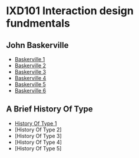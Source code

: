 IXD101 Interaction design fundmentals 
=====================================

John Baskerville
----------------

- [Baskerville 1](https://deirbhilekennedy.github.io/john_baskerville/baskerville1.html)
- [Baskerville 2](https://deirbhilekennedy.github.io/john_baskerville/baskerville.2.html)
- [Baskerville 3](https://deirbhilekennedy.github.io/john_baskerville/baskerville.3.html)
- [Baskerville 4](https://deirbhilekennedy.github.io/john_baskerville/baskerville.4.html)
- [Baskerville 5](https://deirbhilekennedy.github.io/john_baskerville/baskerville.5.html)
- [Baskerville 6](https://deirbhilekennedy.github.io/john_baskerville/baskerville.6.html)


A Brief History Of Type 
-----------------------

- [History Of Type 1](https://deirbhilekennedy.github.io/john_baskerville/HistoryofType.1.html)
- [History Of Type 2]
- [History Of Type 3]
- [History Of Type 4]
- [History Of Type 5]